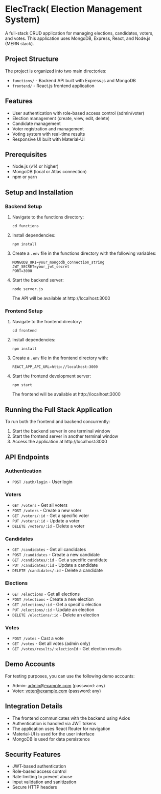 
# ElecTrack( Election Management System)

A full-stack CRUD application for managing elections, candidates, voters, and votes. This application uses MongoDB, Express, React, and Node.js (MERN stack).

## Project Structure

The project is organized into two main directories:

- `functions/` - Backend API built with Express.js and MongoDB
- `frontend/` - React.js frontend application

## Features

- User authentication with role-based access control (admin/voter)
- Election management (create, view, edit, delete)
- Candidate management
- Voter registration and management
- Voting system with real-time results
- Responsive UI built with Material-UI

## Prerequisites

- Node.js (v14 or higher)
- MongoDB (local or Atlas connection)
- npm or yarn

## Setup and Installation

### Backend Setup

1. Navigate to the functions directory:
   ```
   cd functions
   ```

2. Install dependencies:
   ```
   npm install
   ```

3. Create a `.env` file in the functions directory with the following variables:
   ```
   MONGODB_URI=your_mongodb_connection_string
   JWT_SECRET=your_jwt_secret
   PORT=3000
   ```

4. Start the backend server:
   ```
   node server.js
   ```
   The API will be available at http://localhost:3000

### Frontend Setup

1. Navigate to the frontend directory:
   ```
   cd frontend
   ```

2. Install dependencies:
   ```
   npm install
   ```

3. Create a `.env` file in the frontend directory with:
   ```
   REACT_APP_API_URL=http://localhost:3000
   ```

4. Start the frontend development server:
   ```
   npm start
   ```
   The frontend will be available at http://localhost:3000

## Running the Full Stack Application

To run both the frontend and backend concurrently:

1. Start the backend server in one terminal window
2. Start the frontend server in another terminal window
3. Access the application at http://localhost:3000

## API Endpoints

### Authentication
- `POST /auth/login` - User login

### Voters
- `GET /voters` - Get all voters
- `POST /voters` - Create a new voter
- `GET /voters/:id` - Get a specific voter
- `PUT /voters/:id` - Update a voter
- `DELETE /voters/:id` - Delete a voter

### Candidates
- `GET /candidates` - Get all candidates
- `POST /candidates` - Create a new candidate
- `GET /candidates/:id` - Get a specific candidate
- `PUT /candidates/:id` - Update a candidate
- `DELETE /candidates/:id` - Delete a candidate

### Elections
- `GET /elections` - Get all elections
- `POST /elections` - Create a new election
- `GET /elections/:id` - Get a specific election
- `PUT /elections/:id` - Update an election
- `DELETE /elections/:id` - Delete an election

### Votes
- `POST /votes` - Cast a vote
- `GET /votes` - Get all votes (admin only)
- `GET /votes/results/:electionId` - Get election results

## Demo Accounts

For testing purposes, you can use the following demo accounts:

- Admin: admin@example.com (password: any)
- Voter: voter@example.com (password: any)

## Integration Details

- The frontend communicates with the backend using Axios
- Authentication is handled via JWT tokens
- The application uses React Router for navigation
- Material-UI is used for the user interface
- MongoDB is used for data persistence

## Security Features

- JWT-based authentication
- Role-based access control
- Rate limiting to prevent abuse
- Input validation and sanitization
- Secure HTTP headers



